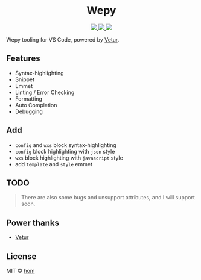 <p>
  <h1 align="center">Wepy</h1>
</p>

<p align="center">
  <a href="https://marketplace.visualstudio.com/items?itemName=mengj.wepy">
    <img src="https://vsmarketplacebadge.apphb.com/version-short/mengj.wepy.svg?style=flat-square">
  </a>
  <a href="https://marketplace.visualstudio.com/items?itemName=mengj.wepy">
    <img src="https://vsmarketplacebadge.apphb.com/installs-short/mengj.wepy.svg?style=flat-square">
  </a>
  <a href="https://marketplace.visualstudio.com/items?itemName=mengj.wepy">
    <img src="https://vsmarketplacebadge.apphb.com/rating-short/mengj.wepy.svg?style=flat-square">
  </a>
</p>

Wepy tooling for VS Code, powered by [Vetur](https://github.com/vuejs/vetur).

## Features

- Syntax-highlighting
- Snippet
- Emmet
- Linting / Error Checking
- Formatting
- Auto Completion
- Debugging

## Add

- `config` and `wxs` block syntax-highlighting
- `config` block highlighting with `json` style
- `wxs` block highlighting with `javascript` style
- add `template` and `style` emmet

## TODO

> There are also some bugs and unsupport attributes, and I will support soon.

## Power thanks

- [Vetur](https://github.com/vuejs/vetur)

## License

MIT © [hom](https://github.com/hom) 

